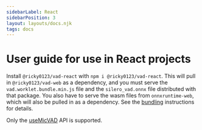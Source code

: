 ```yaml
---
sidebarLabel: React
sidebarPosition: 3
layout: layouts/docs.njk
tags: docs
---
```


# User guide for use in React projects

Install `@ricky0123/vad-react` with `npm i @ricky0123/vad-react`. This will pull in `@ricky0123/vad-web` as a dependency, and you must serve the `vad.worklet.bundle.min.js` file and the `silero_vad.onnx` file distributed with that package. You also have to serve the wasm files from `onnxruntime-web`, which will also be pulled in as a dependency. See the [bundling](/docs/browser/#bundling) instructions for details.

Only the [useMicVAD](/docs/API/#usemicvad) API is supported.
